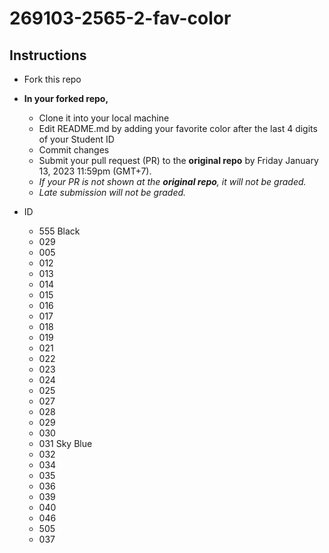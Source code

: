 # 269103-2565-2-fav-color

## Instructions

* Fork this repo
* __In your forked repo,__
  * Clone it into your local machine
  * Edit README.md by adding your favorite color after the last 4 digits of your Student ID
  * Commit changes
  * Submit your pull request (PR) to the __original repo__ by Friday January 13, 2023 11:59pm (GMT+7).
  * _If your PR is not shown at the __original repo__, it will not be graded._
  * _Late submission will not be graded._

* ID
  * 555 Black
  * 029
  * 005
  * 012
  * 013
  * 014
  * 015
  * 016
  * 017
  * 018
  * 019
  * 021
  * 022
  * 023
  * 024
  * 025
  * 027
  * 028
  * 029
  * 030
  * 031 Sky Blue
  * 032
  * 034
  * 035
  * 036
  * 039
  * 040
  * 046
  * 505
  * 037
